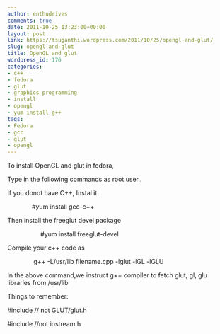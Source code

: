 ```yaml
---
author: enthudrives
comments: true
date: 2011-10-25 13:23:00+00:00
layout: post
link: https://tsuganthi.wordpress.com/2011/10/25/opengl-and-glut/
slug: opengl-and-glut
title: OpenGL and glut
wordpress_id: 176
categories:
- c++
- fedora
- glut
- graphics programming
- install
- opengl
- yum install g++
tags:
- Fedora
- gcc
- glut
- opengl
---
```


To install OpenGL and glut in fedora,

  


Type in the following commands as root user.. 

  


If you donot have C++, Instal it 

              #yum install gcc-c++

Then install the freeglut devel package

                   #yum install freeglut-devel

  


Compile your c++ code as

  


               g++ -L/usr/lib filename.cpp -lglut -lGL -lGLU

  


In the above command,we instruct g++ compiler to fetch glut, gl, glu libraries from /usr/lib

  


  


Things to remember: 

#include // not GLUT/glut.h

#include //not iostream.h

![]()
